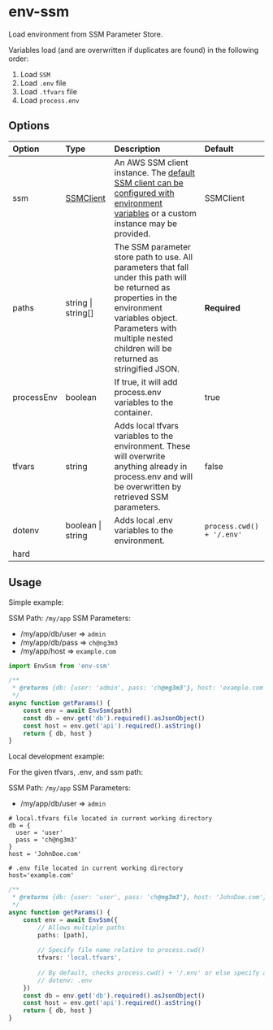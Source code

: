 # env-ssm

Load environment from SSM Parameter Store.

Variables load (and are overwritten if duplicates are found) in the following order:

1. Load `SSM`
2. Load `.env` file
3. Load `.tfvars` file
4. Load `process.env`

## Options

| Option     | Type                                                                                              | Description                                                                                                                                                                                                                      | Default                   |
|:-----------|:--------------------------------------------------------------------------------------------------|:---------------------------------------------------------------------------------------------------------------------------------------------------------------------------------------------------------------------------------|:--------------------------|
| ssm        | [SSMClient](https://docs.aws.amazon.com/AWSJavaScriptSDK/v3/latest/clients/client-ssm/index.html) | An AWS SSM client instance. The [default SSM client can be configured with environment variables](https://docs.aws.amazon.com/sdk-for-java/v1/developer-guide/setup-credentials.html) or a custom instance may be provided.      | SSMClient                 |
| paths      | string \| string[]                                                                                | The SSM parameter store path to use. All parameters that fall under this path will be returned as properties in the environment variables object. Parameters with multiple nested children will be returned as stringified JSON. | **Required**              |
| processEnv | boolean                                                                                           | If true, it will add process.env variables to the container.                                                                                                                                                                     | true                      |
| tfvars     | string                                                                                            | Adds local tfvars variables to the environment. These will overwrite anything already in process.env and will be overwritten by retrieved SSM parameters.                                                                        | false                     |
| dotenv     | boolean \| string                                                                                 | Adds local .env variables to the environment.                                                                                                                                                                                    | `process.cwd() + '/.env'` |
| hard       |                                                                                                   |                                                                                                                                                                                                                                  |                           |

## Usage

Simple example:

SSM Path: `/my/app`
SSM Parameters:
- /my/app/db/user => `admin`
- /my/app/db/pass => `ch@ng3m3`
- /my/app/host => `example.com`

```ts
import EnvSsm from 'env-ssm'

/**
 * @returns {db: {user: 'admin', pass: 'ch@ng3m3'}, host: 'example.com'}
 */
async function getParams() {
    const env = await EnvSsm(path)
    const db = env.get('db').required().asJsonObject()
    const host = env.get('api').required().asString()
    return { db, host }
}
```

Local development example:

For the given tfvars, .env, and ssm path:

SSM Path: `/my/app`
SSM Parameters:
- /my/app/db/user => `admin`

```hcl-terraform
# local.tfvars file located in current working directory
db = {
  user = 'user'
  pass = 'ch@ng3m3'
}
host = 'JohnDoe.com'
```

```dotenv
# .env file located in current working directory
host='example.com'
```

```ts
/**
 * @returns {db: {user: 'user', pass: 'ch@ng3m3'}, host: 'JohnDoe.com'}
 */
async function getParams() {
    const env = await EnvSsm({
        // Allows multiple paths
        paths: [path],
        
        // Specify file name relative to process.cwd()
        tfvars: 'local.tfvars',
        
        // By default, checks process.cwd() + '/.env' or else specify a file name relative to process.cwd()
        // dotenv: .env
    })
    const db = env.get('db').required().asJsonObject()
    const host = env.get('api').required().asString()
    return { db, host }
}
```
